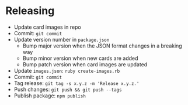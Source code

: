 # Releasing

- Update card images in repo
- Commit: `git commit`
- Update version number in `package.json`
  - Bump major version when the JSON format changes in a breaking way
  - Bump minor version when new cards are added
  - Bump patch version when card images are updated
- Update `images.json`: `ruby create-images.rb`
- Commit: `git commit`
- Tag release: `git tag -s x.y.z -m 'Release x.y.z.'`
- Push changes: `git push && git push --tags`
- Publish package: `npm publish`
